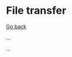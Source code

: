 # File transfer

[Go back](../index.md)

<div class="row row-cols-md-2"><div>

...
</div><div>

...
</div></div>